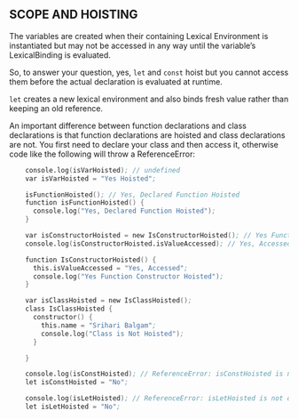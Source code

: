 ## SCOPE AND HOISTING

The variables are created when their containing Lexical Environment is instantiated but may not be accessed in any way until the variable’s LexicalBinding is evaluated.

So, to answer your question, yes, `let` and `const` hoist but you cannot access them before the actual declaration is evaluated at runtime.

`let` creates a new lexical environment and also binds fresh value rather than keeping an old reference.

An important difference between function declarations and class declarations is that function declarations are hoisted and class declarations are not. You first need to declare your class and then access it, otherwise code like the following will throw a ReferenceError:
```s
    console.log(isVarHoisted); // undefined
    var isVarHoisted = "Yes Hoisted";

    isFunctionHoisted(); // Yes, Declared Function Hoisted
    function isFunctionHoisted() {
      console.log("Yes, Declared Function Hoisted");
    }

    var isConstructorHoisted = new IsConstructorHoisted(); // Yes Function Constructor Hoisted
    console.log(isConstructorHoisted.isValueAccessed); // Yes, Accessed

    function IsConstructorHoisted() {
      this.isValueAccessed = "Yes, Accessed";
      console.log("Yes Function Constructor Hoisted");
    }

    var isClassHoisted = new IsClassHoisted();
    class IsClassHoisted {
      constructor() {
        this.name = "Srihari Balgam";
        console.log("Class is Not Hoisted");
      }

    }

    console.log(isConstHoisted); // ReferenceError: isConstHoisted is not defined
    let isConstHoisted = "No";

    console.log(isLetHoisted); // ReferenceError: isLetHoisted is not defined
    let isLetHoisted = "No";
```